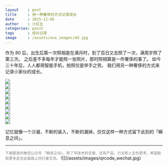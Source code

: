 ```yaml
---
layout    : post
title     : 用一种奢侈的方式记录成长
date      : 2015-11-05
author    : 小红丘
categories: paint
tags      : 成长记录
image     : /assets/ava_images/dd.jpg
---
```



作为 80 后，出生后第一次照相是在满月时，到了百日又去照了一次，满周岁照了第三次。
之后差不多每年才能照一张照片，那时照相算是一件奢侈的事了。
如今三十年后，人人都用智能手机，拍照仅是举手之劳。
我们用另一种奢侈的方式来记录小家伙的成长。


![](/assets/ava_images/dd-01.jpg)  
![](/assets/ava_images/dd-02.jpg)  
![](/assets/ava_images/dd-03.jpg)  
![](/assets/ava_images/dd-04.jpg)  
![](/assets/ava_images/dd-05.jpg)  
![](/assets/ava_images/dd-06.jpg)  
![](/assets/ava_images/dd-07.jpg)  
![](/assets/ava_images/dd-08.jpg)  
![](/assets/ava_images/dd-09.jpg)  


记忆就像一个沙漏，不断的装入，不断的漏掉，仅仅这样一种方式留下此刻的「瞬息之间」。

---
<small style="color:gray">
下面是我的微信公众号 「瞬息之间」，除了写技术的文章、还有产品、行业和人生的思考，希望能和更多走在这条路上同行者交流。
</small>  
![](/assets/images/qrcode_wechat.jpg)
